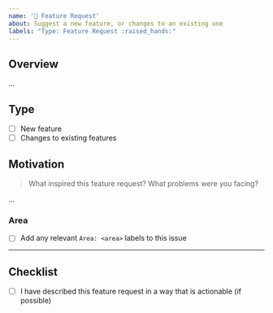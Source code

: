 ```yaml
---
name: '🙌 Feature Request'
about: Suggest a new feature, or changes to an existing one
labels: "Type: Feature Request :raised_hands:" 
---
```


## Overview

...

## Type

- [ ] New feature
- [ ] Changes to existing features

## Motivation

> What inspired this feature request? What problems were you facing?

...

### Area

- [ ] Add any relevant `Area: <area>` labels to this issue

---

## Checklist

- [ ] I have described this feature request in a way that is actionable (if possible)
